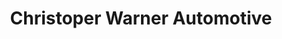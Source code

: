 ---
title: "Christoper Warner Automotive"
url: /boiling-springs/christoper-warner-automotive/
shop: car repair
---